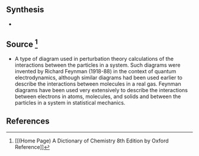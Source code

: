 ## Synthesis
- 
## Source [^1]
- A type of diagram used in perturbation theory calculations of the interactions between the particles in a system. Such diagrams were invented by Richard Feynman (1918-88) in the context of quantum electrodynamics, although similar diagrams had been used earlier to describe the interactions between molecules in a real gas. Feynman diagrams have been used very extensively to describe the interactions between electrons in atoms, molecules, and solids and between the particles in a system in statistical mechanics.
## References

[^1]: [[(Home Page) A Dictionary of Chemistry 8th Edition by Oxford Reference]]